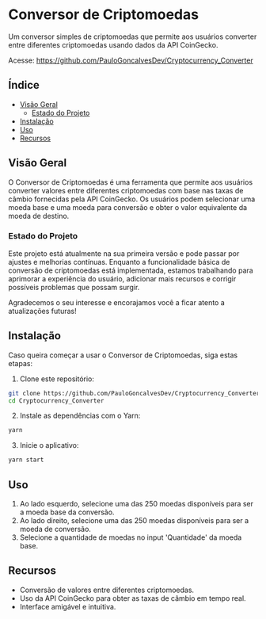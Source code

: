# Conversor de Criptomoedas

Um conversor simples de criptomoedas que permite aos usuários converter entre diferentes criptomoedas usando dados da API CoinGecko.

Acesse: https://github.com/PauloGoncalvesDev/Cryptocurrency_Converter

## Índice

- [Visão Geral](#visão-geral)
  - [Estado do Projeto](#estado-do-projeto)
- [Instalação](#instalação)
- [Uso](#uso)
- [Recursos](#recursos)

## Visão Geral
O Conversor de Criptomoedas é uma ferramenta que permite aos usuários converter valores entre diferentes criptomoedas com base nas taxas de câmbio fornecidas pela API CoinGecko. Os usuários podem selecionar uma moeda base e uma moeda para conversão e obter o valor equivalente da moeda de destino.

### Estado do Projeto
Este projeto está atualmente na sua primeira versão e pode passar por ajustes e melhorias contínuas. Enquanto a funcionalidade básica de conversão de criptomoedas está implementada, estamos trabalhando para aprimorar a experiência do usuário, adicionar mais recursos e corrigir possíveis problemas que possam surgir.

Agradecemos o seu interesse e encorajamos você a ficar atento a atualizações futuras!

## Instalação

Caso queira começar a usar o Conversor de Criptomoedas, siga estas etapas:
1. Clone este repositório:
```bash
git clone https://github.com/PauloGoncalvesDev/Cryptocurrency_Converter.git
cd Cryptocurrency_Converter
```
2. Instale as dependências com o Yarn:
```bash
yarn
```
3. Inicie o aplicativo:
```bash
yarn start
```

## Uso
1. Ao lado esquerdo, selecione uma das 250 moedas disponíveis para ser a moeda base da conversão.
2. Ao lado direito, selecione uma das 250 moedas disponíveis para ser a moeda de conversão.
3. Selecione a quantidade de moedas no input 'Quantidade' da moeda base.

## Recursos
- Conversão de valores entre diferentes criptomoedas.
- Uso da API CoinGecko para obter as taxas de câmbio em tempo real.
- Interface amigável e intuitiva.
